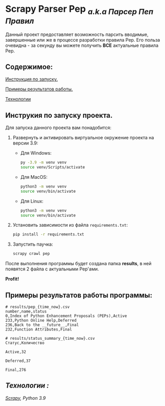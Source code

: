 # Scrapy Parser Pep <sub> _a.k.a Парсер Пеп Правил_ </sub>

Данный проект предоставляет возможность парсить вводимые, завершенные или же в процессе разработки правила Pep. Его польза очевидна - за секунду вы можете получить **ВСЕ** актуальные правила Pep.

## Содержимое:

  [Инструкция по запуску.](#инструкия-по-запуску-проекта)

  [Примеры результатов работы.](#примеры-результатов-работы-программы)

  [Технологии](#технологии-)


## Инструкия по запуску проекта.

Для запуска данного проекта вам понадобится:
1. Развернуть и активировать виртуальное окружение проекта на версии 3.9:

   - Для Windows: 
     ```bash
     py -3.9 -m venv venv
     source venv/Scripts/activate
     ```
   - Для MacOS:
     ```bash
     python3 -m venv venv
     source venv/bin/activate
     ```
   - Для Linux:
     ```bash
     python3 -m venv venv
     source venv/bin/activate
     ```
2. Установить зависимости из файла `requirements.txt`:
    ```bash
    pip install -r requirements.txt
    ```

1. Запустить паучка:
    ```bash
    scrapy crawl pep
    ```

После выполнения программы будет создана папка **results**, в ней появятся 2 файла с актуальными Pep'ами. 

**Profit!**



## Примеры результатов работы программы:

```text
# results/pep_{time_now}.csv
number,name,status
0,Index of Python Enhancement Proposals (PEPs),Active
233,Python Online Help,Deferred
236,Back to the __future__,Final
232,Function Attributes,Final
```
```
# results/status_summary_{time_now}.csv
Статус,Количество

Active,32

Deferred,37

Final,276
```

## _Технологии :_
_[Scrapy](https://scrapy.org/), Python 3.9_